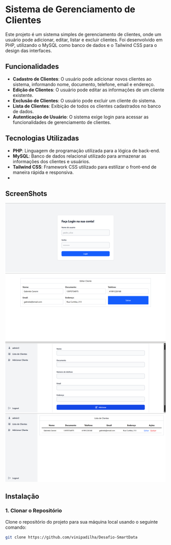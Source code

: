# Sistema de Gerenciamento de Clientes

Este projeto é um sistema simples de gerenciamento de clientes, onde um usuário pode adicionar, editar, listar e excluir clientes. Foi desenvolvido em PHP, utilizando o MySQL como banco de dados e o Tailwind CSS para o design das interfaces.

## Funcionalidades

- **Cadastro de Clientes**: O usuário pode adicionar novos clientes ao sistema, informando nome, documento, telefone, email e endereço.
- **Edição de Clientes**: O usuário pode editar as informações de um cliente existente.
- **Exclusão de Clientes**: O usuário pode excluir um cliente do sistema.
- **Lista de Clientes**: Exibição de todos os clientes cadastrados no banco de dados.
- **Autenticação de Usuário**: O sistema exige login para acessar as funcionalidades de gerenciamento de clientes.

## Tecnologias Utilizadas

- **PHP**: Linguagem de programação utilizada para a lógica de back-end.
- **MySQL**: Banco de dados relacional utilizado para armazenar as informações dos clientes e usuários.
- **Tailwind CSS**: Framework CSS utilizado para estilizar o front-end de maneira rápida e responsiva.
- 


## ScreenShots
![Login](screenshots/Login.png)
![eidtar cliente](screenshots/Edit-clientes.png)
![adicionar cliente](screenshots/add-cliente.png)
![lista clientes](screenshots/lista-clientes.png)

## Instalação

### 1. Clonar o Repositório

Clone o repositório do projeto para sua máquina local usando o seguinte comando:

```bash
git clone https://github.com/vinipadilha/Desafio-SmartData
